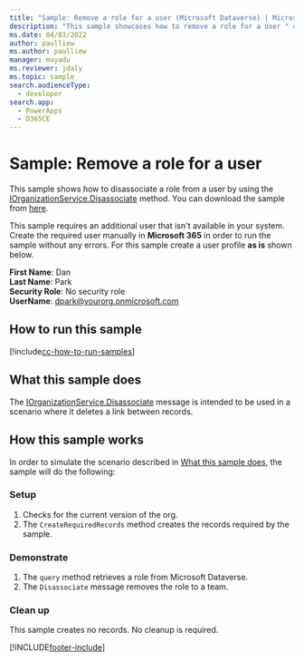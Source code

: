```yaml
---
title: "Sample: Remove a role for a user (Microsoft Dataverse) | Microsoft Docs" # Intent and product brand in a unique string of 43-59 chars including spaces
description: "This sample showcases how to remove a role for a user " # 115-145 characters including spaces. This abstract displays in the search result.
ms.date: 04/03/2022
author: paulliew
ms.author: paulliew
manager: mayadu
ms.reviewer: jdaly
ms.topic: sample
search.audienceType: 
  - developer
search.app: 
  - PowerApps
  - D365CE
---
```


# Sample: Remove a role for a user

This sample shows how to disassociate a role from a user by using the [IOrganizationService.Disassociate](/dotnet/api/microsoft.xrm.sdk.iorganizationservice.disassociate) method. You can download the sample from [here](https://github.com/microsoft/PowerApps-Samples/tree/master/cds/orgsvc/C%23/RemoveRoleFromUser).

This sample requires an additional user that isn't available in your system. Create the required user manually in **Microsoft 365** in order to run the sample without any errors. For this sample create a user profile **as is** shown below. 

**First Name**: Dan<br/>
**Last Name**: Park<br/>
**Security Role**: No security role<br/>
**UserName**: dpark@yourorg.onmicrosoft.com<br/>

## How to run this sample

[!include[cc-how-to-run-samples](../../includes/cc-how-to-run-samples.md)]

## What this sample does

The [IOrganizationService.Disassociate](/dotnet/api/microsoft.xrm.sdk.iorganizationservice.disassociate) message is intended to be used in a scenario where it deletes a link between records.

## How this sample works

In order to simulate the scenario described in [What this sample does](#what-this-sample-does), the sample will do the following:

### Setup

1. Checks for the current version of the org.
2. The `CreateRequiredRecords` method creates the records required by the sample.

### Demonstrate

1. The `query` method retrieves a role from Microsoft Dataverse.
2. The `Disassociate` message removes the role to a team.

### Clean up

This sample creates no records. No cleanup is required.


[!INCLUDE[footer-include](../../../../includes/footer-banner.md)]
